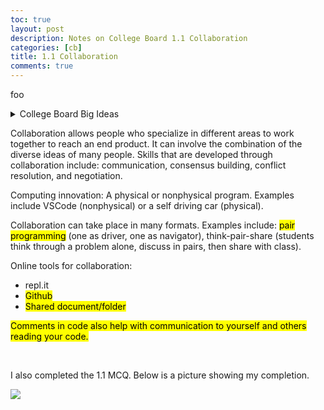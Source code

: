 ```yaml
---
toc: true
layout: post
description: Notes on College Board 1.1 Collaboration
categories: [cb]
title: 1.1 Collaboration
comments: true
---
```

foo
<details>
    <summary>College Board Big Ideas</summary>

    <p>Learning Objectives:</p>
    <p style="font-size: 15px">CRD-1.A Explain how computing innovations are improved through collaboration.</p>

    <p style="font-size: 15px">CRD-1.B Explain how computing innovations are developed by groups of people</p>

    <p style="font-size: 15px">CRD-1.C Demonstrate effective interpersonal skills during collaboration.</p>

    <br>

    <p>Essential knowledge:</p>

    <p style="font-size: 15px">CRD-1.A.1 A computing innovation includes a program as an integral part of its function.</p>

    <p style="font-size: 15px">CRD-1.A.2 A computing innovation can be physical (e.g., self-driving car), nonphysical computing software (e.g., picture editing software), or a nonphysical computing concept (e.g., e-commerce)</p>

    <p style="font-size: 15px">CRD-1.A.3 Effective collaboration produces a computing innovation that reflects the diversity of talents and perspectives of those who designed it.</p>

    <p style="font-size: 15px">CRD-1.A.4 Collaboration that includes diverse perspectives helps avoid bias in the development of computing innovations.</p>

    <p style="font-size: 15px">CRD-1.A.5 Consultation and communication with users are important aspects of the development of computing innovations.</p>

    <p style="font-size: 15px">CRD-1.A.6 Information gathered from potential users can be used to understand the purpose of a program from diverse perspectives and to develop a program that fully incorporates these perspectives.</p>

    <p style="font-size: 15px">CRD-1.B.1 Online tools support collaboration by allowing programmers to share and provide feedback on ideas and documents.</p>

    <p style="font-size: 15px">CRD-1.B.2 Common models such as pair programming exist to facilitate collaboration.</p>

    <p style="font-size: 15px">CRD-1.C.1 Effective collaborative teams practice interpersonal skills, including but not limited to:</p>
    <ul>
    <li style="font-size: 15px">communication</li>
    <li style="font-size: 15px">consensus building</li>
    <li style="font-size: 15px">conflict resolution</li>
    <li style="font-size: 15px">negotiation</li>
    </ul>

    <br>

</details>



Collaboration allows people who specialize in different areas to work together to reach an end product. It can involve the combination of the diverse ideas of many people. Skills that are developed through collaboration include: communication, consensus building, conflict resolution, and negotiation. 

Computing innovation: A physical or nonphysical program. Examples include VSCode (nonphysical) or a self driving car (physical).

Collaboration can take place in many formats. Examples include: <mark>pair programming</mark> (one as driver, one as navigator), think-pair-share (students think through a problem alone, discuss in pairs, then share with class).

Online tools for collaboration: 
* repl.it
* <mark>Github</mark>
* <mark>Shared document/folder</mark>

<mark>Comments in code also help with communication to yourself and others reading your code. </mark>

<br>

I also completed the 1.1 MCQ. Below is a picture showing my completion. 

![]({{site.baseurl}}/images/w4_CB_1-1-MCProof.jpg)

<br> 

